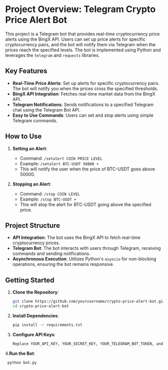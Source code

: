 # Project Overview: Telegram Crypto Price Alert Bot

This project is a Telegram bot that provides real-time cryptocurrency price alerts using the BingX API. Users can set up price alerts for specific cryptocurrency pairs, and the bot will notify them via Telegram when the prices reach the specified levels. The bot is implemented using Python and leverages the `telegram` and `requests` libraries.

## Key Features

- **Real-Time Price Alerts**: Set up alerts for specific cryptocurrency pairs. The bot will notify you when the prices cross the specified thresholds.
- **BingX API Integration**: Fetches real-time market data from the BingX API.
- **Telegram Notifications**: Sends notifications to a specified Telegram chat using the Telegram Bot API.
- **Easy to Use Commands**: Users can set and stop alerts using simple Telegram commands.

## How to Use

1. **Setting an Alert**:
   - Command: `/setalert COIN PRICE LEVEL`
   - Example: `/setalert BTC-USDT 50000 +`
   - This will notify the user when the price of BTC-USDT goes above 50000.

2. **Stopping an Alert**:
   - Command: `/stop COIN LEVEL`
   - Example: `/stop BTC-USDT +`
   - This will stop the alert for BTC-USDT going above the specified price.

## Project Structure

- **API Integration**: The bot uses the BingX API to fetch real-time cryptocurrency prices.
- **Telegram Bot**: The bot interacts with users through Telegram, receiving commands and sending notifications.
- **Asynchronous Execution**: Utilizes Python's `asyncio` for non-blocking operations, ensuring the bot remains responsive.

## Getting Started

1. **Clone the Repository**:
   ```bash
   git clone https://github.com/yourusername/crypto-price-alert-bot.git
   cd crypto-price-alert-bot

2. **Install Dependencies**:
   ```bash
   pip install -r requirements.txt

3. **Configure API Keys**:
   ```bash
   Replace YOUR_API_KEY, YOUR_SECRET_KEY, YOUR_TELEGRAM_BOT_TOKEN, and YOUR_CHAT_ID with your actual API keys and Telegram bot details.

4.**Run the Bot**:
   ```bash
    python bot.py
